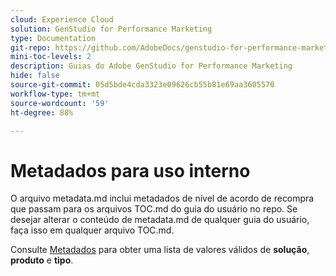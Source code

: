 ```yaml
---
cloud: Experience Cloud
solution: GenStudio for Performance Marketing
type: Documentation
git-repo: https://github.com/AdobeDocs/genstudio-for-performance-marketing.pt-BR
mini-toc-levels: 2
description: Guias do Adobe GenStudio for Performance Marketing
hide: false
source-git-commit: 05d5bde4cda3323e09626cb55b81e69aa3605570
workflow-type: tm+mt
source-wordcount: '59'
ht-degree: 88%

---
```



# Metadados para uso interno

O arquivo metadata.md inclui metadados de nível de acordo de recompra que passam para os arquivos TOC.md do guia do usuário no repo. Se desejar alterar o conteúdo de metadata.md de qualquer guia do usuário, faça isso em qualquer arquivo TOC.md.

Consulte [Metadados](https://experienceleague.adobe.com/docs/authoring-guide-exl/using/editing/user-guide-setup/metadata.html?lang=pt-BR) para obter uma lista de valores válidos de **solução**, **produto** e **tipo**.
